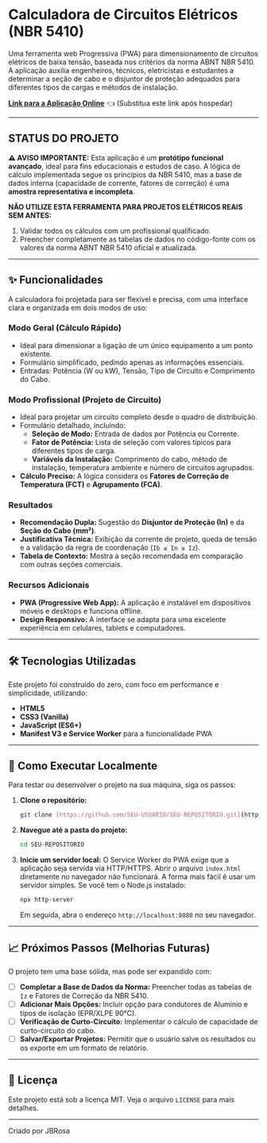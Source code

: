 # Calculadora de Circuitos Elétricos (NBR 5410)

Uma ferramenta web Progressiva (PWA) para dimensionamento de circuitos elétricos de baixa tensão, baseada nos critérios da norma ABNT NBR 5410. A aplicação auxilia engenheiros, técnicos, eletricistas e estudantes a determinar a seção de cabo e o disjuntor de proteção adequados para diferentes tipos de cargas e métodos de instalação.

**[Link para a Aplicação Online](https://SEU-USUARIO.github.io/SEU-REPOSITORIO/)** 👈 (Substitua este link após hospedar)

---

##  STATUS DO PROJETO

**⚠️ AVISO IMPORTANTE:** Esta aplicação é um **protótipo funcional avançado**, ideal para fins educacionais e estudos de caso. A lógica de cálculo implementada segue os princípios da NBR 5410, mas a base de dados interna (capacidade de corrente, fatores de correção) é uma **amostra representativa e incompleta**.

**NÃO UTILIZE ESTA FERRAMENTA PARA PROJETOS ELÉTRICOS REAIS SEM ANTES:**
1.  Validar todos os cálculos com um profissional qualificado.
2.  Preencher completamente as tabelas de dados no código-fonte com os valores da norma ABNT NBR 5410 oficial e atualizada.

---

## ✨ Funcionalidades

A calculadora foi projetada para ser flexível e precisa, com uma interface clara e organizada em dois modos de uso:

### Modo Geral (Cálculo Rápido)
- Ideal para dimensionar a ligação de um único equipamento a um ponto existente.
- Formulário simplificado, pedindo apenas as informações essenciais.
- Entradas: Potência (W ou kW), Tensão, Tipo de Circuito e Comprimento do Cabo.

### Modo Profissional (Projeto de Circuito)
- Ideal para projetar um circuito completo desde o quadro de distribuição.
- Formulário detalhado, incluindo:
  - **Seleção de Modo:** Entrada de dados por Potência ou Corrente.
  - **Fator de Potência:** Lista de seleção com valores típicos para diferentes tipos de carga.
  - **Variáveis da Instalação:** Comprimento do cabo, método de instalação, temperatura ambiente e número de circuitos agrupados.
- **Cálculo Preciso:** A lógica considera os **Fatores de Correção de Temperatura (FCT)** e **Agrupamento (FCA)**.

### Resultados
- **Recomendação Dupla:** Sugestão do **Disjuntor de Proteção (In)** e da **Seção do Cabo (mm²)**.
- **Justificativa Técnica:** Exibição da corrente de projeto, queda de tensão e a validação da regra de coordenação (`Ib ≤ In ≤ Iz`).
- **Tabela de Contexto:** Mostra a seção recomendada em comparação com outras seções comerciais.

### Recursos Adicionais
- **PWA (Progressive Web App):** A aplicação é instalável em dispositivos móveis e desktops e funciona offline.
- **Design Responsivo:** A interface se adapta para uma excelente experiência em celulares, tablets e computadores.

---

## 🛠️ Tecnologias Utilizadas

Este projeto foi construído do zero, com foco em performance e simplicidade, utilizando:

- **HTML5**
- **CSS3 (Vanilla)**
- **JavaScript (ES6+)**
- **Manifest V3 e Service Worker** para a funcionalidade PWA

---

## 🚀 Como Executar Localmente

Para testar ou desenvolver o projeto na sua máquina, siga os passos:

1.  **Clone o repositório:**
    ```bash
    git clone [https://github.com/SEU-USUARIO/SEU-REPOSITORIO.git](https://github.com/SEU-USUARIO/SEU-REPOSITORIO.git)
    ```
2.  **Navegue até a pasta do projeto:**
    ```bash
    cd SEU-REPOSITORIO
    ```
3.  **Inicie um servidor local:**
    O Service Worker do PWA exige que a aplicação seja servida via HTTP/HTTPS. Abrir o arquivo `index.html` diretamente no navegador não funcionará. A forma mais fácil é usar um servidor simples. Se você tem o Node.js instalado:
    ```bash
    npx http-server
    ```
    Em seguida, abra o endereço `http://localhost:8080` no seu navegador.

---

## 📈 Próximos Passos (Melhorias Futuras)

O projeto tem uma base sólida, mas pode ser expandido com:

- [ ] **Completar a Base de Dados da Norma:** Preencher todas as tabelas de `Iz` e Fatores de Correção da NBR 5410.
- [ ] **Adicionar Mais Opções:** Incluir opção para condutores de Alumínio e tipos de isolação (EPR/XLPE 90°C).
- [ ] **Verificação de Curto-Circuito:** Implementar o cálculo de capacidade de curto-circuito do cabo.
- [ ] **Salvar/Exportar Projetos:** Permitir que o usuário salve os resultados ou os exporte em um formato de relatório.

---

## 📄 Licença

Este projeto está sob a licença MIT. Veja o arquivo `LICENSE` para mais detalhes.

---

Criado por JBRosa

